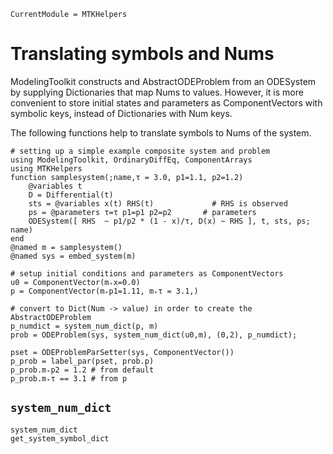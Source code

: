 ```@meta
CurrentModule = MTKHelpers
```

# Translating symbols and Nums

ModelingToolkit constructs and AbstractODEProblem from an ODESystem by supplying Dictionaries
that map Nums to values. 
However, it is more convenient to store initial states and parameters
as ComponentVectors with symbolic keys, instead of Dictionaries with Num keys.

The following functions help to translate symbols to Nums of the system.

```@example doc
# setting up a simple example composite system and problem
using ModelingToolkit, OrdinaryDiffEq, ComponentArrays
using MTKHelpers
function samplesystem(;name,τ = 3.0, p1=1.1, p2=1.2) 
    @variables t 
    D = Differential(t) 
    sts = @variables x(t) RHS(t)             # RHS is observed
    ps = @parameters τ=τ p1=p1 p2=p2       # parameters
    ODESystem([ RHS  ~ p1/p2 * (1 - x)/τ, D(x) ~ RHS ], t, sts, ps; name)
end                     
@named m = samplesystem()
@named sys = embed_system(m)

# setup initial conditions and parameters as ComponentVectors
u0 = ComponentVector(m₊x=0.0)
p = ComponentVector(m₊p1=1.11, m₊τ = 3.1,)

# convert to Dict(Num -> value) in order to create the AbstractODEProblem
p_numdict = system_num_dict(p, m)
prob = ODEProblem(sys, system_num_dict(u0,m), (0,2), p_numdict);

pset = ODEProblemParSetter(sys, ComponentVector()) 
p_prob = label_par(pset, prob.p)
p_prob.m₊p2 = 1.2 # from default
p_prob.m₊τ == 3.1 # from p
```

## `system_num_dict`

```@docs
system_num_dict
get_system_symbol_dict
```

